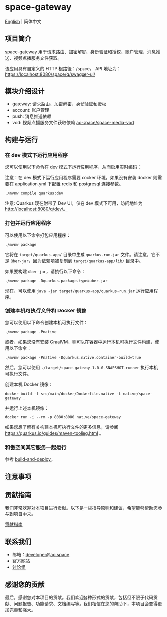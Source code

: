 # space-gateway

[English](./README.md) | 简体中文

## 项目简介

space-gateway 用于请求路由、加密解密、身份验证和授权、账户管理、消息推送、视频点播服务文件获取。

该应用具有自定义的 HTTP 根路径：/space。 API 地址为：<https://localhost:8080/space/q/swagger-ui/>

## 模块介绍设计

- gateway: 请求路由、加密解密、身份验证和授权
- account: 账户管理
- push: 消息推送依赖
- vod: 视频点播服务文件获取依赖 [ao-space/space-media-vod](https://github.com/ao-space/space-media-vod)

## 构建与运行

### 在 dev 模式下运行应用程序

您可以使用以下命令在 dev 模式下运行应用程序，从而启用实时编码：

注意：在 dev 模式下运行应用程序需要 docker 环境，如果没有安装 docker 则需要在 application.yml 下配置 redis 和 postgresql 连接参数。

```shell
./mvnw compile quarkus:dev
```

注意: Quarkus 现在附带了 Dev UI，仅在 dev 模式下可用，访问地址为 <http://localhost:8080/q/dev/。>

### 打包并运行应用程序

可以使用以下命令打包应用程序：

```shell
./mvnw package
```

它将在 `target/quarkus-app/` 目录中生成 `quarkus-run.jar` 文件。请注意，它不是 `über-jar`，因为依赖项被复制到 `target/quarkus-app/lib/` 目录中。

如果要构建 `über-jar`，请执行以下命令：

```shell
./mvnw package -Dquarkus.package.type=uber-jar
```

现在，可以使用 `java -jar target/quarkus-app/quarkus-run.jar` 运行应用程序。

### 创建本机可执行文件和 Docker 镜像

您可以使用以下命令创建本机可执行文件：

```shell
./mvnw package -Pnative
```

或者，如果您没有安装 GraalVM，则可以在容器中运行本机可执行文件构建，使用以下命令：

```shell
./mvnw package -Pnative -Dquarkus.native.container-build=true
```

然后，您可以使用 `./target/space-gateway-1.0.0-SNAPSHOT-runner` 执行本机可执行文件。

创建本机 Docker 镜像：

```shell
docker build -f src/main/docker/Dockerfile.native -t native/space-gateway .
```

并运行上述本机镜像：

```text
docker run -i --rm -p 8080:8080 native/space-gateway
```

如果您想了解有关构建本机可执行文件的更多信息，请参阅 <https://quarkus.io/guides/maven-tooling.html> 。

### 和傲空间其它服务一起运行

参考 [build-and-deploy](https://github.com/ao-space/ao.space/blob/dev/docs/build-and-deploy_CN.md)。

## 注意事项

## 贡献指南

我们非常欢迎对本项目进行贡献。以下是一些指导原则和建议，希望能够帮助您参与到项目中来。

[贡献指南](https://github.com/ao-space/ao.space/blob/dev/docs/cn/contribution-guidelines.md)

## 联系我们

- 邮箱：<developer@ao.space>
- [官方网站](https://ao.space)
- [讨论组](https://slack.ao.space)

## 感谢您的贡献

最后，感谢您对本项目的贡献。我们欢迎各种形式的贡献，包括但不限于代码贡献、问题报告、功能请求、文档编写等。我们相信在您的帮助下，本项目会变得更加完善和强大。
